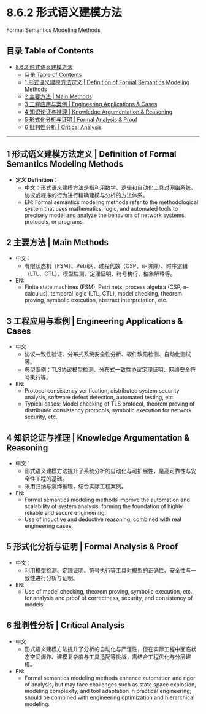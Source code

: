 # 8.6.2 形式语义建模方法

Formal Semantics Modeling Methods

## 目录 Table of Contents

- [8.6.2 形式语义建模方法](#862-形式语义建模方法)
  - [目录 Table of Contents](#目录-table-of-contents)
  - [1 形式语义建模方法定义 | Definition of Formal Semantics Modeling Methods](#1-形式语义建模方法定义--definition-of-formal-semantics-modeling-methods)
  - [2 主要方法 | Main Methods](#2-主要方法--main-methods)
  - [3 工程应用与案例 | Engineering Applications \& Cases](#3-工程应用与案例--engineering-applications--cases)
  - [4 知识论证与推理 | Knowledge Argumentation \& Reasoning](#4-知识论证与推理--knowledge-argumentation--reasoning)
  - [5 形式化分析与证明 | Formal Analysis \& Proof](#5-形式化分析与证明--formal-analysis--proof)
  - [6 批判性分析 | Critical Analysis](#6-批判性分析--critical-analysis)

---

## 1 形式语义建模方法定义 | Definition of Formal Semantics Modeling Methods

- **定义 Definition**：
  - 中文：形式语义建模方法是指利用数学、逻辑和自动化工具对网络系统、协议或程序的行为进行精确建模与分析的方法体系。
  - EN: Formal semantics modeling methods refer to the methodological system that uses mathematics, logic, and automated tools to precisely model and analyze the behaviors of network systems, protocols, or programs.

## 2 主要方法 | Main Methods

- 中文：
  - 有限状态机（FSM）、Petri网、过程代数（CSP、π-演算）、时序逻辑（LTL、CTL）、模型检测、定理证明、符号执行、抽象解释等。
- EN:
  - Finite state machines (FSM), Petri nets, process algebra (CSP, π-calculus), temporal logic (LTL, CTL), model checking, theorem proving, symbolic execution, abstract interpretation, etc.

## 3 工程应用与案例 | Engineering Applications & Cases

- 中文：
  - 协议一致性验证、分布式系统安全性分析、软件缺陷检测、自动化测试等。
  - 典型案例：TLS协议模型检测、分布式一致性协议定理证明、网络安全符号执行等。
- EN:
  - Protocol consistency verification, distributed system security analysis, software defect detection, automated testing, etc.
  - Typical cases: Model checking of TLS protocol, theorem proving of distributed consistency protocols, symbolic execution for network security, etc.

## 4 知识论证与推理 | Knowledge Argumentation & Reasoning

- 中文：
  - 形式语义建模方法提升了系统分析的自动化与可扩展性，是高可靠性与安全性工程的基础。
  - 采用归纳与演绎推理，结合实际工程案例。
- EN:
  - Formal semantics modeling methods improve the automation and scalability of system analysis, forming the foundation of highly reliable and secure engineering.
  - Use of inductive and deductive reasoning, combined with real engineering cases.

## 5 形式化分析与证明 | Formal Analysis & Proof

- 中文：
  - 利用模型检测、定理证明、符号执行等工具对模型的正确性、安全性与一致性进行分析与证明。
- EN:
  - Use of model checking, theorem proving, symbolic execution, etc., for analysis and proof of correctness, security, and consistency of models.

## 6 批判性分析 | Critical Analysis

- 中文：
  - 形式语义建模方法提升了分析的自动化与严谨性，但在实际工程中面临状态空间爆炸、建模复杂度与工具适配等挑战，需结合工程优化与分层建模。
- EN:
  - Formal semantics modeling methods enhance automation and rigor of analysis, but may face challenges such as state space explosion, modeling complexity, and tool adaptation in practical engineering; should be combined with engineering optimization and hierarchical modeling.
